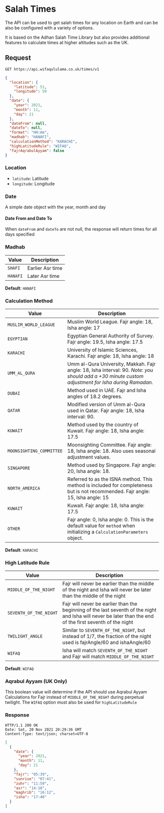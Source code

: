 # Salah Times

The API can be used to get salah times for any location on Earth and can be also be configured with a variety of options.

It is based on the Adhan Salah Time Library but also provides additional features to calculate times at higher altitudes such as the UK.

## Request

```http
GET https://api.wifaqululama.co.uk/times/v1
```

```json
{
  "location": {
    "latitude": 51,
    "longitude": 50
  },
  "date": {
    "year": 2021,
    "month": 11,
    "day": 21
  },
  "dateFrom": null,
  "dateTo": null,
  "format": "HH:mm",
  "madhab": "HANAFI",
  "calculationMethod": "KARACHI",
  "highLatitudeRule": "WIFAQ",
  "fajrAqrabulAyyam": false
}
```

### Location
- `latitude`: Latitude
- `longitude`: Longitude

### Date
A simple date object with the year, month and day

#### Date From and Date To
When `dateFrom` and `dateTo` are not null, the response will return times for all days specified

### Madhab
| Value | Description |
| ----- | ----------- |
| `SHAFI` | Earlier Asr time |
| `HANAFI` | Later Asr time |

**Default**: `HANAFI`

### Calculation Method
| Value | Description |
| ----- | ----------- |
| `MUSLIM_WORLD_LEAGUE` | Muslim World League. Fajr angle: 18, Isha angle: 17 |
| `EGYPTIAN` | Egyptian General Authority of Survey. Fajr angle: 19.5, Isha angle: 17.5 |
| `KARACHI` | University of Islamic Sciences, Karachi. Fajr angle: 18, Isha angle: 18 |
| `UMM_AL_QURA` | Umm al-Qura University, Makkah. Fajr angle: 18, Isha interval: 90. *Note: you should add a +30 minute custom adjustment for Isha during Ramadan.* |
| `DUBAI` | Method used in UAE. Fajr and Isha angles of 18.2 degrees. |
| `QATAR` | Modified version of Umm al-Qura used in Qatar. Fajr angle: 18, Isha interval: 90. |
| `KUWAIT` | Method used by the country of Kuwait. Fajr angle: 18, Isha angle: 17.5 |
| `MOONSIGHTING_COMMITTEE` | Moonsighting Committee. Fajr angle: 18, Isha angle: 18. Also uses seasonal adjustment values. |
| `SINGAPORE` | Method used by Singapore. Fajr angle: 20, Isha angle: 18. |
| `NORTH_AMERICA` | Referred to as the ISNA method. This method is included for completeness but is not recommended. Fajr angle: 15, Isha angle: 15 |
| `KUWAIT` | Kuwait. Fajr angle: 18, Isha angle: 17.5 |
| `OTHER` | Fajr angle: 0, Isha angle: 0. This is the default value for `method` when initializing a `CalculationParameters` object. |

**Default**: `KARACHI`

### High Latitude Rule

| Value | Description |
| ----- | ----------- |
| `MIDDLE_OF_THE_NIGHT` | Fajr will never be earlier than the middle of the night and Isha will never be later than the middle of the night |
| `SEVENTH_OF_THE_NIGHT` | Fajr will never be earlier than the beginning of the last seventh of the night and Isha will never be later than the end of the first seventh of the night |
| `TWILIGHT_ANGLE` | Similar to `SEVENTH_OF_THE_NIGHT`, but instead of 1/7, the fraction of the night used is fajrAngle/60 and ishaAngle/60 |
| `WIFAQ` | Isha will match `SEVENTH_OF_THE_NIGHT` and Fajr will match `MIDDLE_OF_THE_NIGHT` |

**Default**: `WIFAQ`

### Aqrabul Ayyam (UK Only)
This boolean value will determine if the API should use Aqrabul Ayyam Calculations for Fajr instead of `MIDDLE_OF_THE_NIGHT` during perpetual twilight. The `WIFAQ` option must also be used for `highLatitudeRule`

### Response
```http
HTTP/1.1 200 OK
Date: Sat, 20 Nov 2021 20:29:36 GMT
Content-Type: text/json; charset=UTF-8
```

```json
[
  {
    "date": {
      "year": 2021,
      "month": 11,
      "day": 21
    },
    "fajr": "05:39",
    "sunrise": "07:41",
    "zuhr": "11:59",
    "asr": "14:18",
    "maghrib": "16:12",
    "isha": "17:48"
  }
]
```